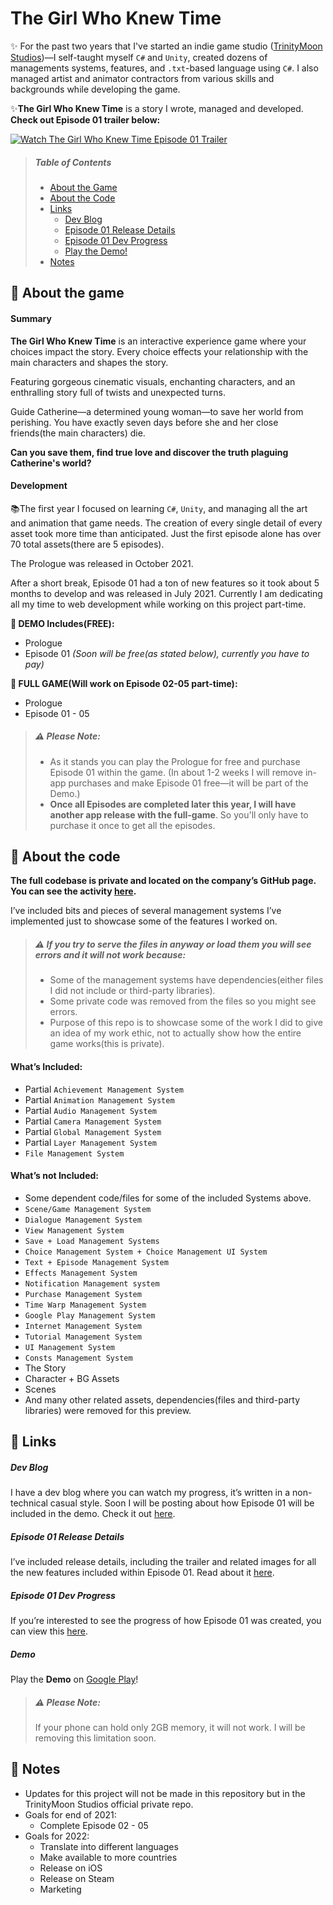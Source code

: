 # The Girl Who Knew Time

:sparkles: For the past two years that I've started an indie game studio ([TrinityMoon Studios](https://www.trinitymoonstudios.com/))—I self-taught myself `C#` and `Unity`, created dozens of managements systems, features, and `.txt`-based language using `C#`. I also managed artist and animator contractors from various skills and backgrounds while developing the game.

:sparkles:**The Girl Who Knew Time** is a story I wrote, managed and developed. **Check out Episode 01 trailer below:**

[![Watch The Girl Who Knew Time Episode 01 Trailer](https://i.imgur.com/i2OmXfj.png)](https://youtu.be/d-xUqCe2hu8)

> ##### Table of Contents
> * [About the Game](#herb-about-the-game)
> * [About the Code](#herb-about-the-code)
> * [Links](#herb-links)
>   * [Dev Blog](#dev-blog)
>   * [Episode 01 Release Details](#episode-01-release-details)
>   * [Episode 01 Dev Progress](#episode-01-dev-progress)
>   * [Play the Demo!](#demo)
> * [Notes](#herb-notes)


## :herb: About the game

#### Summary
**The Girl Who Knew Time** is an interactive experience game where your choices impact the story. Every choice effects your relationship with the main characters and shapes the story. 

Featuring gorgeous cinematic visuals, enchanting characters, and an enthralling story full of twists and unexpected turns.

Guide Catherine—a determined young woman—to save her world from perishing. You have exactly seven days before she and her close friends(the main characters) die.

**Can you save them, find true love and discover the truth plaguing Catherine's world?**

#### Development

:books:The first year I focused on learning `C#`, `Unity`, and managing all the art and animation that game needs. The creation of every single detail of every asset took more time than anticipated. Just the first episode alone has over 70 total assets(there are 5 episodes).

The Prologue was released in October 2021.

After a short break, Episode 01 had a ton of new features so it took about 5 months to develop and was released in July 2021. Currently I am dedicating all my time to web development while working on this project part-time. 

**:star2: DEMO Includes(FREE):**
* Prologue
* Episode 01 *(Soon will be free(as stated below), currently you have to pay)*

**:star2: FULL GAME(Will work on Episode 02-05 part-time):**
* Prologue
* Episode 01 - 05

> ##### :warning: Please Note:
> * As it stands you can play the Prologue for free and purchase Episode 01 within the game. (In about 1-2 weeks I will remove in-app purchases and make Episode 01 free—it will be part of the Demo.) 
> * **Once all Episodes are completed later this year, I will have another app release with the full-game**. So you'll only have to purchase it once to get all the episodes.

## :herb: About the code

**The full codebase is private and located on the company’s GitHub page. You can see the activity [here](https://github.com/devtrinitymoonstudios).**

I’ve included bits and pieces of several management systems I’ve implemented just to showcase some of the features I worked on.

> ##### :warning: If you try to serve the files in anyway or load them you will see errors and it will not work because:
> * Some of the management systems have dependencies(either files I did not include or third-party libraries).
> * Some private code was removed from the files so you might see errors.
> * Purpose of this repo is to showcase some of the work I did to give an idea of my work ethic, not to actually show how the entire game works(this is private).

#### What’s Included:
* Partial `Achievement Management System`
* Partial `Animation Management System`
* Partial `Audio Management System`
* Partial `Camera Management System`
* Partial `Global Management System`
* Partial `Layer Management System`
* `File Management System`

#### What’s not Included:
* Some dependent code/files for some of the included Systems above.
* `Scene/Game Management System`
* `Dialogue Management System`
* `View Management System`
* `Save + Load Management Systems`
* `Choice Management System + Choice Management UI System`
* `Text + Episode Management System`
* `Effects Management System`
* `Notification Management system`
* `Purchase Management System`
* `Time Warp Management System`
* `Google Play Management System`
* `Internet Management System`
* `Tutorial Management System`
* `UI Management System`
* `Consts Management System`
* The Story
* Character + BG Assets
* Scenes
* And many other related assets, dependencies(files and third-party libraries) were removed for this preview.

## :herb: Links

##### Dev Blog
I have a dev blog where you can watch my progress, it’s written in a non-technical casual style. Soon I will be posting about how Episode 01 will be included in the demo. Check it out [here](https://blog.trinitymoonstudios.com/).

##### Episode 01 Release Details
I’ve included release details, including the trailer and related images for all the new features included within Episode 01. Read about it [here](https://blog.trinitymoonstudios.com/the-girl-who-knew-time-episode-01-official-release-details).

##### Episode 01 Dev Progress
If you’re interested to see the progress of how Episode 01 was created, you can view this [here](https://blog.trinitymoonstudios.com/episode-1-dev).

##### Demo
Play the **Demo** on [Google Play](https://play.google.com/store/apps/details?id=com.trinitymoonstudios.thegirlwhoknewtime)!

> ##### :warning: Please Note:
> If your phone can hold only 2GB memory, it will not work. I will be removing this limitation soon.

## :herb: Notes 
- Updates for this project will not be made in this repository but in the TrinityMoon Studios official private repo.
- Goals for end of 2021:
    - Complete Episode 02 - 05
- Goals for 2022:
    - Translate into different languages
    - Make available to more countries
    - Release on iOS
    - Release on Steam
    - Marketing